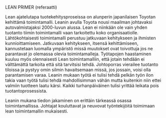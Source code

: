 LEAN PRIMER (referaatti)


Lean ajatelutapa tuotekehitysproseissa on alunperin japanilaisen Toyotan kehittämä toimintamalli. 
Leanin avulla Toyota nousi maailman johtavaksi autovalmistajaksi 2000-luvun alussa. 
Lean ei niinkään ole vain yhden tuotanto tiimin toimintamalli vaan tarkoitettu koko organisaatiolle. 
Lähtökohtaisesti toimintamalli perustuu jatkuvaan kehitykseen ja ihmisten kunnioittamiseen. 
Jatkuvaan kehitykseen, itsensä kehittämiseen, kannustetaan luomalla ympäristö missä muutokset ovat toivottuja jos ne parantavat jo olemassa olevia toimintamalleja. Työtapojen haastaminen kuuluu myös olennaisesti Lean toimintamalliin,  että jotain tehdään ei välttämättä tarkoita että sitä tarvitsisi tehdä.  Johtoporras vierailee tuotanto tiloissa ja pystyy omin silmin havaitsemaan missä, jos jossain, voisi olla parantamisen varaa. Leanin mukaan työtä ei tulisi tehdä pelkän työn ilon takia vaan työtä tulisi tehdä mahdollisimman vähän mutta kuitenkin niin 
ettei valmiin tuotteen laatu kärsi. Kaikki turhanpäiväinen tulisi yrittää leikata pois tuotantoprosessista. 

Leanin mukana tiedon jakaminen on erittäin tärkeassä osassa toimintamallissa. Johtajat kouluttavat ja neuvovat työntekijöitä toimimaan lean toimintamallin mukaisesti. 
